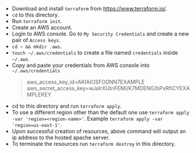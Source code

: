 - Download and install `terraform` from https://www.terraform.io/.
- `cd` to this directory.
- Run `terraform init`.
- Create an AWS account.
- Login to AWS console. Go to `My Security Credentials` and create a new pair of `Access keys`.
- `cd ~ && mkdir .aws`.
- `touch ~/.aws/credentials` to create a file named `credentials` inside `~/.aws`.
- Copy and paste your credentials from AWS console into `~/.aws/credentials`
    > aws_access_key_id=AKIAIOSFODNN7EXAMPLE
    > aws_secret_access_key=wJalrXUtnFEMI/K7MDENG/bPxRfiCYEXAMPLEKEY
- cd to this directory and run `terraform apply`.
- To use a different region other than the default one use `terraform apply -var 'region=<region-name>'`. Example `terraform apply -var 'region=us-east-1'`.
- Upon successful creation of resources, above command will output an ip address to the hosted apache server.
- To terminate the resources run `terraform destroy` in this directory.